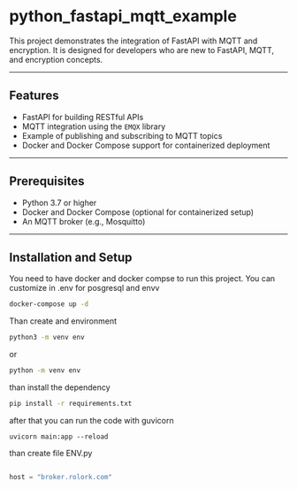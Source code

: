 # python_fastapi_mqtt_example

This project demonstrates the integration of FastAPI with MQTT and encryption. It is designed for developers who are new to FastAPI, MQTT, and encryption concepts.

---

## Features

- FastAPI for building RESTful APIs
- MQTT integration using the `EMQX` library
- Example of publishing and subscribing to MQTT topics
- Docker and Docker Compose support for containerized deployment

---

## Prerequisites

- Python 3.7 or higher
- Docker and Docker Compose (optional for containerized setup)
- An MQTT broker (e.g., Mosquitto)

---

## Installation and Setup


You need to have docker  and docker compse to run this project. You can customize in .env for posgresql and envv

```sh 
docker-compose up -d 
```

Than create and environment 

```sh
python3 -m venv env
```
or
```sh
python -m venv env
```

than install the dependency 

```sh 
pip install -r requirements.txt

```


after that you can run the code with guvicorn 


```
uvicorn main:app --reload
```


than create file ENV.py
```python

host = "broker.rolork.com"

```